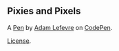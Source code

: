 Pixies and Pixels
-----------------


A [Pen](https://codepen.io/lefevrad39531/pen/vJwKMo) by [Adam Lefevre](https://codepen.io/lefevrad39531) on [CodePen](https://codepen.io).

[License](https://codepen.io/lefevrad39531/pen/vJwKMo/license).